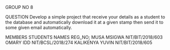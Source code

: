 GROUP NO 8

QUESTION
Develop a simple project that receive your details as a student to the database and automatically download it at a given stamp then send it to some given email automatically.

MEMBERS
STUDENTS NAMES                                REG_NO;
MUSA MSIGWA                                   NIT/BIT/2018/603
OMARY IDD                                     NIT/BCSL/2018/274
KALIKENYA YUVIN                               NIT/BIT/2018/605

